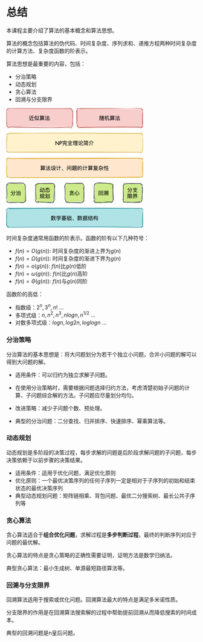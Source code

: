 # 总结

本课程主要介绍了算法的基本概念和算法思想。

算法的概念包括算法的伪代码、时间复杂度、序列求和、递推方程两种时间复杂度的计算方法、复杂度函数的阶表示。

算法思想是最重要的内容，包括：

* 分治策略
* 动态规划
* 贪心算法
* 回溯与分支限界

![](https://raw.githubusercontent.com/yamsfeer/pic-bed/master/008i3skNgy1gu064vqa44j60a208raak02.jpg)

时间复杂度通常用函数的阶表示。函数的阶有以下几种符号：

* $f(n) = O(g(n))$: 时间复杂度的渐进上界为$g(n)$
* $f(n) = \Omega(g(n))$: 时间复杂度的渐进下界为$g(n)$
* $f(n) = o(g(n))$: $f(n)$比$g(n)$低阶
* $f(n) = \omega(g(n))$: $f(n)$比$g(n)$高阶
* $f(n) = \Theta(g(n))$: $f(n)$与$g(n)$同阶

函数阶的高低：

* 指数级：$2^n,3^n,n! \: \dots$
* 多项式级：$n,n^2,n^3,nlogn,n^{1/2} \: \dots$
* 对数多项式级：$logn,log2n,loglogn \: \dots$

### 分治策略

分治算法的基本思想是：将大问题划分为若干个独立小问题，合并小问题的解可以得到大问题的解。

* 适用条件：可以归约为独立求解子问题。

* 在使用分治策略时，需要根据问题选择归约方法，考虑清楚初始子问题的计算、子问题综合解的方法。子问题应尽量划分均匀。

* 改进策略：减少子问题个数、预处理。

* 典型的分治问题：二分查找、归并排序、快速排序、幂乘算法等。

### 动态规划

动态规划是多阶段的决策过程，每步求解的问题是后阶段求解问题的子问题，每步决策依赖于以前步骤的决策结果。

* 适用条件：适用于优化问题，满足优化原则
* 优化原则：一个最优决策序列的任何子序列一定是相对于子序列的初始和结束状态的最优决策序列
* 典型动态规划问题：矩阵链相乘、背包问题、最优二分搜索树、最长公共子序列等

### 贪心算法

贪心算法适合于**组合优化问题**，求解过程是**多步判断过程**，最终的判断序列对应于问题的最优解。

贪心算法的特点是贪心策略的正确性需要证明，证明方法是数学归纳法。

典型贪心算法：最小生成树、单源最短路径算法等。

### 回溯与分支限界

回溯算法适用于搜索或优化问题。回溯算法最大的特点是满足多米诺性质。

分支限界的作用是在回溯算法搜索解的过程中帮助提前回溯从而降低搜索的时间成本。

典型的回溯问题是n皇后问题。
